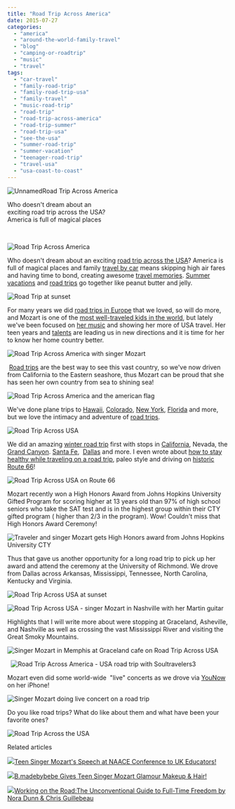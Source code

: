 ```yaml
---
title: "Road Trip Across America"
date: 2015-07-27
categories: 
  - "america"
  - "around-the-world-family-travel"
  - "blog"
  - "camping-or-roadtrip"
  - "music"
  - "travel"
tags: 
  - "car-travel"
  - "family-road-trip"
  - "family-road-trip-usa"
  - "family-travel"
  - "music-road-trip"
  - "road-trip"
  - "road-trip-across-america"
  - "road-trip-summer"
  - "road-trip-usa"
  - "see-the-usa"
  - "summer-road-trip"
  - "summer-vacation"
  - "teenager-road-trip"
  - "travel-usa"
  - "usa-coast-to-coast"
---
```


  
![Unnamed](https://pub-ac94b3f306b24c0dba4238943c97f2e1.r2.dev/6a00e5502a9507883301b8d1283edc970c.jpg)Road Trip Across America  
  
Who doesn't dream about an  
exciting road trip across the USA?  
America is full of magical places 

<!--more-->  

![Road Trip Across America](https://pub-ac94b3f306b24c0dba4238943c97f2e1.r2.dev/6a00e5502a9507883301b7c7b4d200970b.png)

Who doesn't dream about an exciting [road trip across the USA](http://soultravelers3new.local/2011/06/road-trip-usa.html "road trip across USA")? America is full of magical places and family [travel by car](http://soultravelers3new.local/2014/01/road-trip-usa-best-of-the-west.html "road trip - travel by car") means skipping high air fares and having time to bond, creating awesome [travel memories](http://soultravelers3new.local/2011/11/florida-family-vacation-fun.html "travel memories"). [Summer vacations](http://soultravelers3new.local/2014/06/top-10-summer-vacations-for-family-travel-.html "top 10 summer vacations") and [road trips](http://soultravelers3new.local/camping-or-roadtrip/ "road trips") go together like peanut butter and jelly.   
  
![Road Trip at sunset](https://pub-ac94b3f306b24c0dba4238943c97f2e1.r2.dev/6a00e5502a9507883301bb0858e2ae970d.png)  
  
For many years we did [road trips in Europe](http://soultravelers3new.local/2009/06/-6-month-european-family-road-trip-09.html "road trips Europe") that we loved, so will do more, and Mozart is one of the [most well-traveled kids in the world](http://soultravelers3new.local/2013/09/the-most-well-traveled-child-in-the-whole-world.html "Most well-traveled child in the world is singer Mozart"), but lately we've been focused on [her music](http://soultravelers3new.local/2015/02/teen-mozart-singing-red-carpet-grammys.html "beautiful teen Mozart sings inspiring pop music") and showing her more of USA travel. Her teen years and [talents](http://soultravelers3new.local/2015/01/buy-mozarts-song-youre-not-alone-on-itunes-googleplay-or-amazon-.html "Mozart sings You are not alone") are leading us in new directions and it is time for her to know her home country better.   
  
![Road Trip Across America with singer Mozart](https://pub-ac94b3f306b24c0dba4238943c97f2e1.r2.dev/6a00e5502a9507883301b8d13e3b06970c.png)  
  
 [Road trips](http://soultravelers3new.local/2011/10/florida-road-trip-sun-fun-family-vacation.html "family road trip") are the best way to see this vast country, so we've now driven from California to the Eastern seashore, thus Mozart can be proud that she has seen her own country from sea to shining sea!  
  
![Road Trip Across America and the american flag](https://pub-ac94b3f306b24c0dba4238943c97f2e1.r2.dev/6a00e5502a9507883301b8d13e3b22970c.png)  
  
We've done plane trips to [Hawaii](http://soultravelers3new.local/2011/01/family-travel-hawaii-learning-to-surf-in-kauai.html "Family travel Hawaii"), [Colorado](http://soultravelers3new.local/2009/03/castle-marne-trip-advisors-1-bb-in-denver.html "best b&b in Denver"), [New York](http://soultravelers3new.local/2014/09/mozarts-adventures-during-new-york-fashion-week.html "New York Fashion Week with Mozart"), [Florida](http://soultravelers3new.local/2012/01/florida-sun-winter-getaway.html "Florida getaway") and more, but we love the intimacy and adventure of [road trips](http://soultravelers3new.local/2012/09/europe-road-trip-a-drive-through-france-provence-to-dordogne-via-photos-family-travel.html "Europe Road trip ").   
  
![Road Trip Across USA](https://pub-ac94b3f306b24c0dba4238943c97f2e1.r2.dev/6a00e5502a9507883301b8d13e3b42970c.png)  
  
  
We did an amazing [winter road trip](http://soultravelers3new.local/2014/01/winter-road-trip-americas-southwest-.html "winter road trip isa") first with stops in [California](http://soultravelers3new.local/2012/08/top-10-california-destinations.html "top 10 California destinations"), Nevada, the [Grand Canyon](http://soultravelers3new.local/2014/02/grand-canyon-family-adventure.html "Grand Canyon family adventure"). [Santa Fe](http://soultravelers3new.local/2014/02/romantic-winter-getaway-santa-fe.html "santa fe travel"),  [Dallas](http://soultravelers3new.local/2014/02/dallas-luxury-resort-arriving-to-big-d-in-style.html "dallas Luxury ") and more. I even wrote about [how to stay healthy while traveling on a road trip](http://soultravelers3new.local/2014/06/how-to-stay-healthy-while-traveling-paleo-road-trip.html "How to stay healthy while traveling road trip style"), paleo style and driving on [historic Route 66](http://soultravelers3new.local/2014/02/historic-route-66-.html "historic route 66")!  
  
![Road Trip Across USA on Route 66](https://pub-ac94b3f306b24c0dba4238943c97f2e1.r2.dev/6a00e5502a9507883301bb0858e2fc970d.png)  
  
Mozart recently won a High Honors Award from Johns Hopkins University Gifted Program for scoring higher at 13 years old than 97% of high school seniors who take the SAT test and is in the highest group within their CTY gifted program ( higher than 2/3 in the program). Wow! Couldn't miss that High Honors Award Ceremony!  
  
![Traveler and singer Mozart gets High Honors award from Johns Hopkins University CTY](https://pub-ac94b3f306b24c0dba4238943c97f2e1.r2.dev/6a00e5502a9507883301b8d13e3b88970c.png)  
  
  
Thus that gave us another opportunity for a long road trip to pick up her award and attend the ceremony at the University of Richmond. We drove from Dallas across Arkansas, Mississippi, Tennessee, North Carolina, Kentucky and Virginia.   
  
![Road Trip Across USA at sunset](https://pub-ac94b3f306b24c0dba4238943c97f2e1.r2.dev/6a00e5502a9507883301b8d13e3b97970c.png)  
  
  
![Road Trip Across USA - singer Mozart in Nashville with her Martin guitar](https://pub-ac94b3f306b24c0dba4238943c97f2e1.r2.dev/6a00e5502a9507883301b8d13e3baf970c.png)  
  
  
Highlights that I will write more about were stopping at Graceland, Asheville, and Nashville as well as crossing the vast Mississippi River and visiting the Great Smoky Mountains.   
  
![Singer Mozart in Memphis at Graceland cafe on Road Trip Across USA](https://pub-ac94b3f306b24c0dba4238943c97f2e1.r2.dev/6a00e5502a9507883301bb0858e35c970d.png)  
  
  ![Road Trip Across America - USA road trip with Soultravelers3](https://pub-ac94b3f306b24c0dba4238943c97f2e1.r2.dev/6a00e5502a9507883301b7c7b4d336970b.png)  
  
Mozart even did some world-wide  "live" concerts as we drove via [YouNow](https://www.younow.com/MozartST3 "singer Mozart on YouNow") on her iPhone!  
  
![Singer Mozart doing live concert on a road trip](https://pub-ac94b3f306b24c0dba4238943c97f2e1.r2.dev/6a00e5502a9507883301bb0858e399970d.png)  
  
  
Do you like road trips? What do like about them and what have been your favorite ones?   
  
![Road Trip Across the USA](https://pub-ac94b3f306b24c0dba4238943c97f2e1.r2.dev/6a00e5502a9507883301b8d13e3c20970c.png)  
  

Related articles

[![](http://i.zemanta.com/341931598_80_80.jpg)](http://soultravelers3new.local/2015/05/teen-singer-mozarts-speech-at-naace-conference-to-uk-educators.html)[Teen Singer Mozart's Speech at NAACE Conference to UK Educators!](http://soultravelers3new.local/2015/05/teen-singer-mozarts-speech-at-naace-conference-to-uk-educators.html)

[![](http://i.zemanta.com/338454533_80_80.jpg)](http://soultravelers3new.local/2015/04/bmadebybebe-gives-teen-singer-mozart-glamour-makeup-hair.html)[B.madebybebe Gives Teen Singer Mozart Glamour Makeup & Hair!](http://soultravelers3new.local/2015/04/bmadebybebe-gives-teen-singer-mozart-glamour-makeup-hair.html)

[![](http://i.zemanta.com/333335991_80_80.jpg)](http://soultravelers3new.local/2015/03/working-on-the-roadthe-unconventional-guide-to-full-time-freedom-by-nora-dunn-chris-guillebeau-.html)[Working on the Road:The Unconventional Guide to Full-Time Freedom by Nora Dunn & Chris Guillebeau](http://soultravelers3new.local/2015/03/working-on-the-roadthe-unconventional-guide-to-full-time-freedom-by-nora-dunn-chris-guillebeau-.html)
